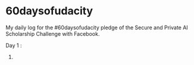 # 60daysofudacity
My daily log for the #60daysofudacity pledge of the Secure and Private AI Scholarship Challenge with Facebook.


Day 1 :

1. 
